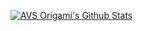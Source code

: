 [![AVS Origami's Github Stats](https://github-readme-stats.vercel.app/api?username=AVS-Origami)](https://github.com/anuraghazra/github-readme-stats)

<!--
**AVS-Origami/AVS-Origami** is a ✨ _special_ ✨ repository because its `README.md` (this file) appears on your GitHub profile.

Here are some ideas to get you started:

- 🔭 I’m currently working on ...
- 🌱 I’m currently learning ...
- 👯 I’m looking to collaborate on ...
- 🤔 I’m looking for help with ...
- 💬 Ask me about ...
- 📫 How to reach me: ...
- 😄 Pronouns: ...
- ⚡ Fun fact: ...
-->
